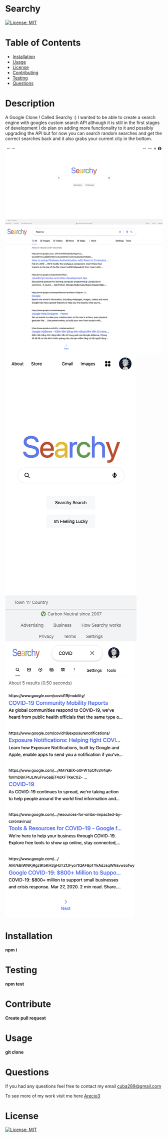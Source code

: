 # Searchy
  [![License: MIT](https://img.shields.io/badge/License-MIT-yellow.svg)](https://opensource.org/licenses/MIT)
  
  # Table of Contents 
  * [Installation](#Installation) 
  * [Usage](#Usage) 
  * [License](#license)
  * [Contributing](#Contribute) 
  * [Testing](#Testing)
  * [Questions](#Questions)
  
  # Description 
A Google Clone ! Called Searchy :) I wanted to be able to create a search engine with googles custom search API although it is still in the first stages of development I do plan on adding more functionality to it and possibly upgrading the API but for now you can search random searches and get the correct searches back and it also grabs your current city in the bottom.

<img src="images/searchy1.png"></img>
<img src="images/searchy2.png"></img>
<img src="images/searchyMobile1.png"></img>
<img src="images/searchyMobile2.png"></img>
  
  # Installation
   **npm i**

  # Testing
  **npm test**

  # Contribute
  **Create pull request**

  # Usage
  **git clone**

  # Questions
  If you had any questions feel free to contact my email cuba289@gmail.com

  To see more of my work visit me here [Arecio3](https://github.com/Arecio3)


  # License
  [![License: MIT](https://img.shields.io/badge/License-MIT-yellow.svg)](https://opensource.org/licenses/MIT)

